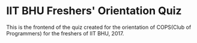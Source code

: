 IIT BHU Freshers' Orientation Quiz
==================================

This is the frontend of the quiz created for the orientation of COPS(Club of Programmers) for the freshers of IIT BHU, 2017.
